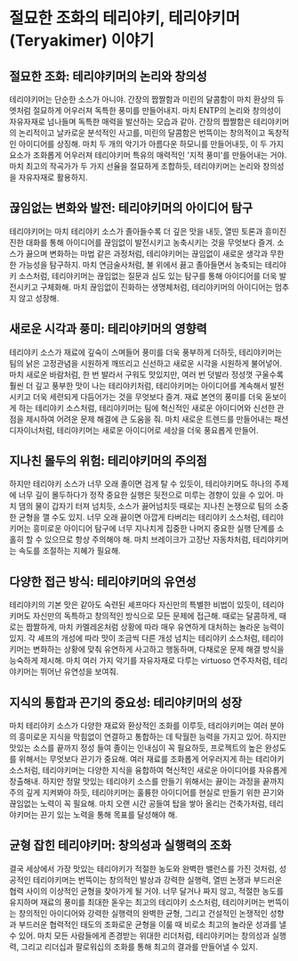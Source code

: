 # 절묘한 조화의 테리야키, 테리야키머(Teryakimer) 이야기

## 절묘한 조화: 테리야키머의 논리와 창의성

테리야키머는 단순한 소스가 아니야. 간장의 짭짤함과 미린의 달콤함이 마치 환상의 듀엣처럼 절묘하게 어우러져 독특한 풍미를 만들어내지. 마치 ENTP의 논리와 창의성이 자유자재로 넘나들며 독특한 매력을 발산하는 모습과 같아. 간장의 짭짤함은 테리야키머의 논리적이고 날카로운 분석적인 사고를, 미린의 달콤함은 번뜩이는 창의적이고 독창적인 아이디어를 상징해. 마치 두 개의 악기가 아름다운 하모니를 만들어내듯, 이 두 가지 요소가 조화롭게 어우러져 테리야키머 특유의 매력적인 '지적 풍미'를 만들어내는 거야. 마치 최고의 작곡가가 두 가지 선율을 절묘하게 조합하듯, 테리야키머는 논리와 창의성을 자유자재로 활용하지.

## 끊임없는 변화와 발전: 테리야키머의 아이디어 탐구

테리야키머는 마치 테리야키 소스가 졸아들수록 더 깊은 맛을 내듯, 열띤 토론과 흥미진진한 대화를 통해 아이디어를 끊임없이 발전시키고 농축시키는 것을 무엇보다 즐겨. 소스가 끓으며 변화하는 마법 같은 과정처럼, 테리야키머는 끊임없이 새로운 생각과 무한한 가능성을 탐구하지. 마치 연금술사처럼, 불 위에서 끓고 졸아들면서 농축되는 테리야키 소스처럼, 테리야키머는 끊임없는 질문과 심도 있는 탐구를 통해 아이디어를 더욱 발전시키고 구체화해. 마치 끊임없이 진화하는 생명체처럼, 테리야키머의 아이디어는 멈추지 않고 성장해.

## 새로운 시각과 풍미: 테리야키머의 영향력

테리야키 소스가 재료에 깊숙이 스며들어 풍미를 더욱 풍부하게 더하듯, 테리야키머는 팀의 낡은 고정관념을 시원하게 깨뜨리고 신선하고 새로운 시각을 시원하게 불어넣어. 마치 새로운 바람처럼, 한 번 발라서 구워도 맛있지만, 여러 번 덧발라 정성껏 구울수록 훨씬 더 깊고 풍부한 맛이 나는 테리야키처럼, 테리야키머는 아이디어를 계속해서 발전시키고 더욱 세련되게 다듬어가는 것을 무엇보다 즐겨. 재료 본연의 풍미를 더욱 돋보이게 하는 테리야키 소스처럼, 테리야키머는 팀에 혁신적인 새로운 아이디어와 신선한 관점을 제시하여 어려운 문제 해결에 큰 도움을 줘. 마치 새로운 트렌드를 만들어내는 패션 디자이너처럼, 테리야키머는 새로운 아이디어로 세상을 더욱 풍요롭게 만들어.

## 지나친 몰두의 위험: 테리야키머의 주의점

하지만 테리야키 소스가 너무 오래 졸이면 검게 탈 수 있듯이, 테리야키머도 하나의 주제에 너무 깊이 몰두하다가 정작 중요한 실행은 뒷전으로 미루는 경향이 있을 수 있어. 마치 댐의 물이 갑자기 터져 넘치듯, 소스가 끓어넘치듯 때로는 지나친 논쟁으로 팀의 소중한 균형을 깰 수도 있지. 너무 오래 끓이면 아깝게 타버리는 테리야키 소스처럼, 테리야키머는 흥미로운 아이디어 탐구에 너무 지나치게 집중한 나머지 중요한 실행 단계를 소홀히 할 수 있으므로 항상 주의해야 해. 마치 브레이크가 고장난 자동차처럼, 테리야키머는 속도를 조절하는 지혜가 필요해.

## 다양한 접근 방식: 테리야키머의 유연성

테리야키의 기본 맛은 같아도 숙련된 셰프마다 자신만의 특별한 비법이 있듯이, 테리야키머도 자신만의 독특하고 창의적인 방식으로 모든 문제에 접근해. 때로는 달콤하게, 때로는 짭짤하게, 마치 카멜레온처럼 상황에 따라 매우 유연하게 대처하는 놀라운 능력이 있지. 각 셰프의 개성에 따라 맛이 조금씩 다른 개성 넘치는 테리야키 소스처럼, 테리야키머는 변화하는 상황에 맞춰 유연하게 사고하고 행동하며, 다채로운 문제 해결 방식을 능숙하게 제시해. 마치 여러 가지 악기를 자유자재로 다루는 virtuoso 연주자처럼, 테리야키머는 뛰어난 유연성을 보여줘.

## 지식의 통합과 끈기의 중요성: 테리야키머의 성장

마치 테리야키 소스가 다양한 재료와 환상적인 조화를 이루듯, 테리야키머는 여러 분야의 흥미로운 지식을 막힘없이 연결하고 통합하는 데 탁월한 능력을 가지고 있어. 하지만 맛있는 소스를 끝까지 정성 들여 졸이는 인내심이 꼭 필요하듯, 프로젝트의 높은 완성도를 위해서는 무엇보다 끈기가 중요해. 여러 재료를 조화롭게 어우러지게 하는 테리야키 소스처럼, 테리야키머는 다양한 지식을 융합하여 혁신적인 새로운 아이디어를 자유롭게 창출해내. 하지만 정말 맛있는 테리야키 소스를 만들기 위해서는 끓이는 과정을 끝까지 주의 깊게 지켜봐야 하듯, 테리야키머는 훌륭한 아이디어를 현실로 만들기 위한 끈기와 끊임없는 노력이 꼭 필요해. 마치 오랜 시간 공들여 탑을 쌓아 올리는 건축가처럼, 테리야키머는 끈기 있는 노력을 통해 목표를 달성해야 해.

## 균형 잡힌 테리야키머: 창의성과 실행력의 조화

결국 세상에서 가장 맛있는 테리야키가 적절한 농도와 완벽한 밸런스를 가진 것처럼, 성공적인 테리야키머는 번뜩이는 창의적인 발상과 강력한 실행력, 열띤 논쟁과 부드러운 협력 사이의 이상적인 균형을 찾아가게 될 거야. 너무 달거나 짜지 않고, 적절한 농도를 유지하며 재료의 풍미를 최대한 돋우는 최고의 테리야키 소스처럼, 테리야키머는 번뜩이는 창의적인 아이디어와 강력한 실행력의 완벽한 균형, 그리고 건설적인 논쟁적인 성향과 부드러운 협력적인 태도의 조화로운 균형을 이룰 때 비로소 최고의 놀라운 성과를 낼 수 있어. 마치 모든 사람들에게 존경받는 위대한 리더처럼, 테리야키머는 창의성과 실행력, 그리고 리더십과 팔로워십의 조화를 통해 최고의 결과를 만들어낼 수 있지.
